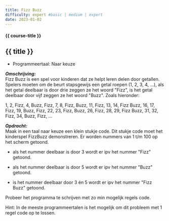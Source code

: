 ```yaml
---
title: Fizz Buzz
difficulty: expert #basic | medium | expert
date: 2023-01-02
---
```


#### {{ course-title }}

## {{ title }}

* Programmeertaal: Naar keuze

***Omschrijving:***  
Fizz Buzz is een spel voor kinderen dat ze helpt leren delen door
getallen. Spelers moeten om de beurt stapsgewijs een getal roepen (1, 2,
3, 4, ...), als het getal deelbaar is door drie zeggen ze het woord
"Fizz", is het getal deelbaar door vijf zeggen ze het woord "Buzz".
Zoals hieronder:

1, 2, Fizz, 4, Buzz, Fizz, 7, 8, Fizz, Buzz, 11, Fizz, 13, 14, Fizz
Buzz, 16, 17, Fizz, 19, Buzz, Fizz, 22, 23, Fizz, Buzz, 26, Fizz, 28,
29, Fizz Buzz, 31, 32, Fizz, 34, Buzz, Fizz, ...

***Opdracht:***  
Maak in een taal naar keuze een klein stukje code. Dit stukje code moet
het kinderspel FizzBuzz demonstreren. Er worden nummers van 1 t/m 100 op
het scherm getoond.

- als het nummer deelbaar is door 3 wordt er ipv het nummer "Fizz"
  getoond.

- als het nummer deelbaar is door 5 wordt er ipv het nummer "Buzz"
  getoond.

- is het nummer deelbaar door 3 én 5 wordt er ipv het nummer "Fizz Buzz"
  getoond.

Probeer het programma te schrijven met zo min mogelijk regels code.

Hint: In de meeste programmeertalen is het mogelijk om dit probleem met
1 regel code op te lossen.
